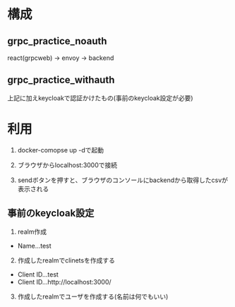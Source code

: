 # 構成
## grpc_practice_noauth
react(grpcweb) →  envoy → backend

## grpc_practice_withauth
上記に加えkeycloakで認証かけたもの(事前のkeycloak設定が必要)

# 利用
1. docker-comopse up -dで起動

2. ブラウザからlocalhost:3000で接続

3. sendボタンを押すと、ブラウザのコンソールにbackendから取得したcsvが表示される

## 事前のkeycloak設定
1. realm作成
  - Name…test

2. 作成したrealmでclinetsを作成する
  - Client ID…test
  - Client ID…http://localhost:3000/

3. 作成したrealmでユーザを作成する(名前は何でもいい)
